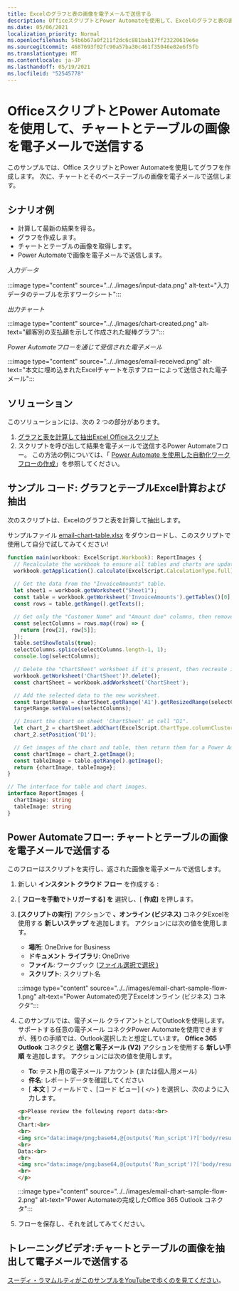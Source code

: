 ```yaml
---
title: Excelのグラフと表の画像を電子メールで送信する
description: OfficeスクリプトとPower Automateを使用して、Excelのグラフと表の画像を抽出して電子メールで送信する方法について説明します。
ms.date: 05/06/2021
localization_priority: Normal
ms.openlocfilehash: 54b6b67a0f211f2dc6c881bab17ff23220619e6e
ms.sourcegitcommit: 4687693f02fc90a57ba30c461f35046e02e6f5fb
ms.translationtype: MT
ms.contentlocale: ja-JP
ms.lasthandoff: 05/19/2021
ms.locfileid: "52545778"
---
```

# <a name="use-office-scripts-and-power-automate-to-email-images-of-a-chart-and-table"></a>OfficeスクリプトとPower Automateを使用して、チャートとテーブルの画像を電子メールで送信する

このサンプルでは、Office スクリプトとPower Automateを使用してグラフを作成します。 次に、チャートとそのベーステーブルの画像を電子メールで送信します。

## <a name="example-scenario"></a>シナリオ例

* 計算して最新の結果を得る。
* グラフを作成します。
* チャートとテーブルの画像を取得します。
* Power Automateで画像を電子メールで送信します。

_入力データ_

:::image type="content" source="../../images/input-data.png" alt-text="入力データのテーブルを示すワークシート":::

_出力チャート_

:::image type="content" source="../../images/chart-created.png" alt-text="顧客別の支払額を示して作成された縦棒グラフ":::

_Power Automateフローを通じて受信された電子メール_

:::image type="content" source="../../images/email-received.png" alt-text="本文に埋め込まれたExcelチャートを示すフローによって送信された電子メール":::

## <a name="solution"></a>ソリューション

このソリューションには、次の 2 つの部分があります。

1. [グラフと表を計算して抽出Excel Officeスクリプト](#sample-code-calculate-and-extract-excel-chart-and-table)
1. スクリプトを呼び出して結果を電子メールで送信するPower Automateフロー。 この方法の例については、「 [Power Automate を使用した自動化ワークフローの作成](../../tutorials/excel-power-automate-returns.md#create-an-automated-workflow-with-power-automate)」を参照してください。

## <a name="sample-code-calculate-and-extract-excel-chart-and-table"></a>サンプル コード: グラフとテーブルExcel計算および抽出

次のスクリプトは、Excelのグラフと表を計算して抽出します。

サンプルファイル <a href="email-chart-table.xlsx">email-chart-table.xlsx</a> をダウンロードし、このスクリプトで使用して自分で試してみてください!

```TypeScript
function main(workbook: ExcelScript.Workbook): ReportImages {
  // Recalculate the workbook to ensure all tables and charts are updated.
  workbook.getApplication().calculate(ExcelScript.CalculationType.full);
  
  // Get the data from the "InvoiceAmounts" table.
  let sheet1 = workbook.getWorksheet("Sheet1");
  const table = workbook.getWorksheet('InvoiceAmounts').getTables()[0];
  const rows = table.getRange().getTexts();

  // Get only the "Customer Name" and "Amount due" columns, then remove the "Total" row.
  const selectColumns = rows.map((row) => {
    return [row[2], row[5]];
  });
  table.setShowTotals(true);
  selectColumns.splice(selectColumns.length-1, 1);
  console.log(selectColumns);

  // Delete the "ChartSheet" worksheet if it's present, then recreate it.
  workbook.getWorksheet('ChartSheet')?.delete();
  const chartSheet = workbook.addWorksheet('ChartSheet');

  // Add the selected data to the new worksheet.
  const targetRange = chartSheet.getRange('A1').getResizedRange(selectColumns.length-1, selectColumns[0].length-1);
  targetRange.setValues(selectColumns);

  // Insert the chart on sheet 'ChartSheet' at cell "D1".
  let chart_2 = chartSheet.addChart(ExcelScript.ChartType.columnClustered, targetRange);
  chart_2.setPosition('D1');

  // Get images of the chart and table, then return them for a Power Automate flow.
  const chartImage = chart_2.getImage();
  const tableImage = table.getRange().getImage();
  return {chartImage, tableImage};
}

// The interface for table and chart images.
interface ReportImages {
  chartImage: string
  tableImage: string
}
```

## <a name="power-automate-flow-email-the-chart-and-table-images"></a>Power Automateフロー: チャートとテーブルの画像を電子メールで送信する

このフローはスクリプトを実行し、返された画像を電子メールで送信します。

1. 新しい **インスタント クラウド フロー** を作成する :
1. [ **フローを手動でトリガーする] を** 選択し、[ **作成]** を押します。
1. **[スクリプトの実行**] アクションで **、オンライン (ビジネス)** コネクタExcelを使用する **新しいステップ** を追加します。 アクションには次の値を使用します。
    * **場所**: OneDrive for Business
    * **ドキュメント ライブラリ**: OneDrive
    * **ファイル**: ワークブック ([ファイル選択で選択 )](../../testing/power-automate-troubleshooting.md#select-workbooks-with-the-file-browser-control)
    * **スクリプト**: スクリプト名

    :::image type="content" source="../../images/email-chart-sample-flow-1.png" alt-text="Power Automateの完了Excelオンライン (ビジネス) コネクタ":::
1. このサンプルでは、電子メール クライアントとしてOutlookを使用します。 サポートする任意の電子メール コネクタPower Automateを使用できますが、残りの手順では、Outlook選択したと想定しています。 **Office 365 Outlook** コネクタと **送信と電子メール (V2)** アクションを使用する **新しい手順** を追加します。 アクションには次の値を使用します。
    * **To**: テスト用の電子メール アカウント (または個人用メール)
    * **件名**: レポートデータを確認してください
    * [ **本文** ] フィールドで 、[コード ビュー] ( `</>` ) を選択し、次のように入力します。

    ```HTML
    <p>Please review the following report data:<br>
    <br>
    Chart:<br>
    <br>
    <img src="data:image/png;base64,@{outputs('Run_script')?['body/result/chartImage']}"/>
    <br>
    Data:<br>
    <br>
    <img src="data:image/png;base64,@{outputs('Run_script')?['body/result/tableImage']}"/>
    <br>
    </p>
    ```

    :::image type="content" source="../../images/email-chart-sample-flow-2.png" alt-text="Power Automateの完成したOffice 365 Outlook コネクタ":::
1. フローを保存し、それを試してみてください。

## <a name="training-video-extract-and-email-images-of-chart-and-table"></a>トレーニングビデオ:チャートとテーブルの画像を抽出して電子メールで送信する

[スーディ・ラマムルティがこのサンプルをYouTubeで歩くのを見てください](https://youtu.be/152GJyqc-Kw)。
